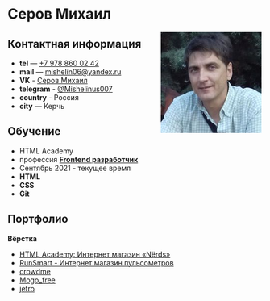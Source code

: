 # Серов Михаил

<img align="right" width="200" heigth="auto" alt="Серов Михаил" src="ava4.png">

## Контактная информация

- **tel** — <a href="tel:+79788600242">+7 978 860 02 42</a>
- **mail** — <a href="mailto:mishelin06@yandex.ru">mishelin06@yandex.ru</a>
- **VK** - <a href="https://vk.com/mishelinus007">Серов Михаил</a>
- **telegram** - <a href="https://t.me/Mishelinus007">@Mishelinus007</a>
- **country** - Россия
- **city** — Керчь

## Обучение
- HTML Academy 
- профессия [**Frontend разработчик** ](https://htmlacademy.ru/profession/frontender)
- Сентябрь 2021 - текущее время
- **HTML**
- **CSS**
- **Git**


## Портфолио
**Вёрстка**
- [HTML Academy: Интернет магазин «Nёrds»](mishelinus.github.io/nerds/)
- [RunSmart - Интернет магазин пульсометров](https://mishelinus.github.io/RunSmart/)
- [crowdme](https://mishelinus.github.io/crowdme/)
- [Mogo_free](https://mishelinus.github.io/Mogo_free/)
- [jetro](https://mishelinus.github.io/jetro/)




<!--
**Mishelinus/Mishelinus** is a ✨ _special_ ✨ repository because its `README.md` (this file) appears on your GitHub profile.

Here are some ideas to get you started:

- 🔭 I’m currently working on ...
- 🌱 I’m currently learning ...
- 👯 I’m looking to collaborate on ...
- 🤔 I’m looking for help with ...
- 💬 Ask me about ...
- 📫 How to reach me: ...
- 😄 Pronouns: ...
- ⚡ Fun fact: ...
-->

